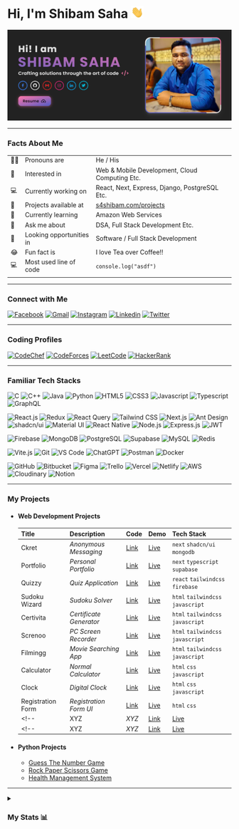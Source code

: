 # Hi, I'm Shibam Saha <img src="./media/hello.gif" width="28px" alt="👋">

<div align="center">
  <a href="https://s4shibam.com/r_public">
    <img src="./media/banner.png" width="900"/>
  </a>
</div>

<hr>

### Facts About Me

| | | |
|-|-|-|
| 👦🏻 | Pronouns are             | He / His                                               |
| 💞️ | Interested in            | Web & Mobile Development, Cloud Computing  Etc.        |
| 💻 | Currently working on     | React, Next, Express, Django, PostgreSQL Etc.          |
| 🎁 | Projects available at    | [s4shibam.com/projects](https://s4shibam.com/projects) |
| 🌱 | Currently learning       | Amazon Web Services                                    |
| 💬 | Ask me about             | DSA, Full Stack Development Etc.                       |
| 👀 | Looking opportunities in | Software / Full Stack Development                      |
| 😂 | Fun fact is              | I love Tea over Coffee!!                               |
| 💻 | Most used line of code   | `console.log("asdf")`                                  |
||||

<hr>

### Connect with Me

[![Facebook](https://img.shields.io/badge/Facebook-333?logo=facebook)](https://s4shibam.com/_fb)
[![Gmail](https://img.shields.io/badge/Gmail-333?logo=gmail)](https://s4shibam.com/_gm)
[![Instagram](https://img.shields.io/badge/Instagram-333?logo=instagram)](https://s4shibam.com/_ig)
[![Linkedin](https://img.shields.io/badge/LinkedIn-333?logo=linkedin)](https://s4shibam.com/_li)
[![Twitter](https://img.shields.io/badge/Twitter-333?logo=twitter)](https://s4shibam.com/_tw)

<hr>

### Coding Profiles

[![CodeChef](https://img.shields.io/badge/CodeChef-333?logo=CodeChef)](https://s4shibam.com/_cc)
[![CodeForces](https://img.shields.io/badge/CodeForces-333?logo=Codeforces)](https://s4shibam.com/_cf)
[![LeetCode](https://img.shields.io/badge/LeetCode-333?logo=LeetCode)](https://s4shibam.com/_lc)
[![HackerRank](https://img.shields.io/badge/HackerRank-333?logo=HackerRank)](https://s4shibam.com/_hr)

<hr>

### Familiar Tech Stacks

![C](https://img.shields.io/badge/C-333?logo=c)
![C++](https://img.shields.io/badge/C++-333?logo=cplusplus)
![Java](https://img.shields.io/badge/Java-333?logo=coffeescript)
![Python](https://img.shields.io/badge/Python-333?logo=python)
![HTML5](https://img.shields.io/badge/HTML-333?logo=html5)
![CSS3](https://img.shields.io/badge/CSS-333?logo=css3)
![Javascript](https://img.shields.io/badge/JavaScript-333?logo=javascript)
![Typescript](https://img.shields.io/badge/TypeScript-333?logo=typescript)
![GraphQL](https://img.shields.io/badge/GraphQL-333?logo=graphql)

![React.js](https://img.shields.io/badge/React.js-333?logo=React)
![Redux](https://img.shields.io/badge/Redux-333?logo=redux)
![React Query](https://img.shields.io/badge/React_Query-333?logo=react-query)
![Tailwind CSS](https://img.shields.io/badge/Tailwind_CSS-333?logo=tailwindcss)
![Next.js](https://img.shields.io/badge/Next.js-333?logo=nextdotjs)
![Ant Design](https://img.shields.io/badge/Ant_Design-333?logo=antdesign)
![shadcn/ui](https://img.shields.io/badge/Shadcn/ui-333?logo=shadcnui)
![Material UI](https://img.shields.io/badge/Material_UI-333?logo=MUI)
![React Native](https://img.shields.io/badge/React_Native-333?logo=react)
![Node.js](https://img.shields.io/badge/Node.js-333?logo=Node.js)
![Express.js](https://img.shields.io/badge/Express.js-333?logo=express)
![JWT](https://img.shields.io/badge/JWT-333?logo=jsonwebtokens)

![Firebase](https://img.shields.io/badge/Firebase-333?logo=firebase)
![MongoDB](https://img.shields.io/badge/Mongodb-333?logo=mongodb)
![PostgreSQL](https://img.shields.io/badge/PostgreSQL-333?logo=postgresql)
![Supabase](https://img.shields.io/badge/Supabase-333?logo=supabase)
![MySQL](https://img.shields.io/badge/MySQL-333?logo=mysql)
![Redis](https://img.shields.io/badge/Redis-333?logo=redis)

![Vite.js](https://img.shields.io/badge/Vite.js-333?logo=Vite)
![Git](https://img.shields.io/badge/Git-333?logo=git)
![VS Code](https://img.shields.io/badge/VS_Code-333?logo=visualstudiocode)
![ChatGPT](https://img.shields.io/badge/ChatGPT-333?logo=openai)
![Postman](https://img.shields.io/badge/Postman-333?logo=postman)
![Docker](https://img.shields.io/badge/Docker-333?logo=Docker)

![GitHub](https://img.shields.io/badge/GitHub-333?logo=Github)
![Bitbucket](https://img.shields.io/badge/Bitbucket-333?logo=bitbucket)
![Figma](https://img.shields.io/badge/Figma-333?logo=Figma)
![Trello](https://img.shields.io/badge/Trello-333?logo=Trello)
![Vercel](https://img.shields.io/badge/Vercel-333?logo=Vercel)
![Netlify](https://img.shields.io/badge/Netlify-333?logo=Netlify)
![AWS](https://img.shields.io/badge/AWS-333?logo=AWS)
![Cloudinary](https://img.shields.io/badge/Cloudinary-333?logo=cloudinary)
![Notion](https://img.shields.io/badge/Notion-333?logo=Notion)

<hr>

### My Projects

- #### Web Development Projects

    |  **Title**         |  **Description**         |  **Code**                                                 |  **Demo**                                             |  **Tech Stack**                        |
    | ----------------   | ----------------------   | -------------------------------------------------------   | ---------------------------------------------------   | ------------------------------------   |
    |  Ckret             |  _Anonymous Messaging_   |  [Link](https://github.com/s4shibam/ckret)                |  [Live](https://ckret.xyz)                            |  `next` `shadcn/ui` `mongodb`          |
    |  Portfolio         |  _Personal Portfolio_    |  [Link](https://github.com/s4shibam/portfolio)            |  [Live](https://s4shibam.com)                         |  `next` `typescript` `supabase`        |
    |  Quizzy            |  _Quiz Application_      |  [Link](https://github.com/s4shibam/quizzy)               |  [Live](https://quizzy.s4shibam.com)                  |  `react` `tailwindcss` `firebase`      |
    |  Sudoku Wizard     |  _Sudoku Solver_         |  [Link](https://github.com/s4shibam/sudoku-wizard)        |  [Live](https://sudoku-wizard.s4shibam.com)           |  `html` `tailwindcss` `javascript`     |
    |  Certivita         |  _Certificate Generator_ |  [Link](https://github.com/s4shibam/certivita)            |  [Live](https://certivita.s4shibam.com)               |  `html` `tailwindcss` `javascript`     |
    |  Screnoo           |  _PC Screen Recorder_    |  [Link](https://github.com/s4shibam/screnoo)              |  [Live](https://screnoo.s4shibam.com)                 |  `html` `tailwindcss` `javascript`     |
    |  Filmingg          |  _Movie Searching App_   |  [Link](https://github.com/s4shibam/filmingg)             |  [Live](https://filmingg.s4shibam.com)                |  `html` `tailwindcss` `javascript`     |
    |  Calculator        |  _Normal Calculator_     |  [Link](https://github.com/s4shibam/calculator)           |  [Live](https://calculator.s4shibam.com)              |  `html` `css` `javascript`             |
    |  Clock             |  _Digital Clock_         |  [Link](https://github.com/s4shibam/digital-clock)        |  [Live](https://digital-clock.s4shibam.com)           |  `html` `css` `javascript`             |
    |  Registration Form |  _Registration Form UI_  |  [Link](https://github.com/s4shibam/registration-form-ui) |  [Live](https://registration-form-ui.s4shibam.com)    |  `html` `css`                          |
    <!-- |     XYZ     |  _XYZ_   |        [Link](https://github.com/s4shibam/XYZ)        |        [Live](https://XYZ.s4shibam.com)         |       `xyz` `xyz`      | -->
    <!-- |     XYZ     |  _XYZ_   |        [Link](https://github.com/s4shibam/XYZ)        |        [Live](https://XYZ.s4shibam.com)         |       `xyz` `xyz`      | -->

- #### Python Projects

  - [Guess The Number Game](https://github.com/s4shibam/Python-Programming/tree/master/15.%20Mini%20Projects/Guess%20The%20Number)
  - [Rock Paper Scissors Game](https://github.com/s4shibam/Python-Programming/tree/master/15.%20Mini%20Projects/Rock%20Paper%20Scissors)
  - [Health Management System](https://github.com/s4shibam/Python-Programming/tree/master/15.%20Mini%20Projects/Health%20Management%20System)

<hr>

<details>

<summary>

### My Stats 📊

</summary>

![Profile Views](https://komarev.com/ghpvc/?username=s4shibam&label=PROFILE+VIEWS)  

![Most Used Languages](https://github-readme-stats.vercel.app/api/top-langs/?username=s4shibam&theme=dark&hide_border=false&include_all_commits=false&count_private=false&layout=compact)

![GitHub Stats](https://github-readme-stats.vercel.app/api?username=s4shibam&count_private=true&theme=tokyonight&hide=contribs,prs)

![Contributor Stats](https://github-contributor-stats.vercel.app/api?username=s4shibam&limit=5&theme=dark&combine_all_yearly_contributions=true)
  
![LeetCode Stats](https://leetcode.card.workers.dev/s4shibam?theme=auto&font=baloo&extension=null)

</details>

<!-- 
External Credits:
 
Badge Credit: https://shields.io/
Logo Credit: https://simpleicons.org/
GitHub Stats: https://github.com/anuraghazra/github-readme-stats
Profile Views Counter: https://github.com/antonkomarev/github-profile-views-counter
-->
